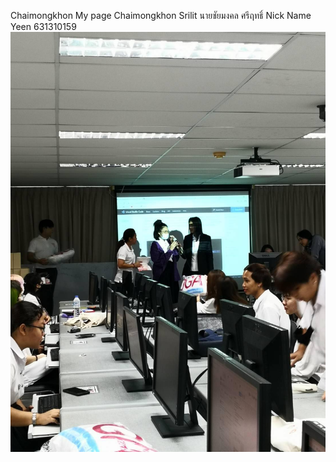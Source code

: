 Chaimongkhon
My page Chaimongkhon Srilit นายชัยมงคล ศรีฤทธิ์ Nick Name Yeen 631310159
![](123345.jpg)